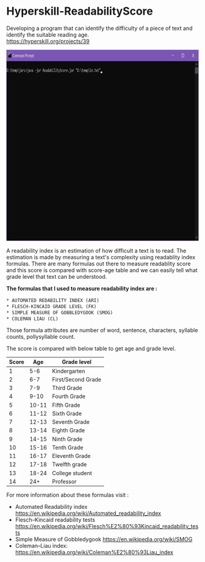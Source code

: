 # Hyperskill-ReadabilityScore
Developing a program that can identify the difficulty of a piece of text and identify the suitable reading age.  
https://hyperskill.org/projects/39

<img src="https://github.com/elango34/Readablity-Score-Hyperskill/blob/master/ReadabilityScore.gif" width="800" height="500" />

A readability index is an estimation of how difficult a text is to read. 
The estimation is made by measuring a text's complexity using readablity index formulas. There are many formulas out there to measure readablity score
and this score is compared with score-age table and we can easily tell what grade level that text can be understood.

**The formulas that I used to measure readability index are :**
	
	* AUTOMATED REDABILITY INDEX (ARI)
	* FLESCH-KINCAID GRADE LEVEL (FK)
	* SIMPLE MEASURE OF GOBBLEDYGOOK (SMOG)
	* COLEMAN LIAU (CL)

Those formula attributes are number of word, sentence, characters, syllable counts, pollysyllable count.

The score is compared with below table to get age and grade level.



|Score	| Age | Grade level
| --- | --------- | ------- |
|1	| 5-6 | Kindergarten 
|2 | 6-7 |  First/Second Grade
|3	| 7-9 |Third Grade
|4	|9-10	|Fourth Grade
|5	|10-11	|Fifth Grade
|6	|11-12	|Sixth Grade
|7	|12-13	|Seventh Grade
|8	|13-14	|Eighth Grade
|9	|14-15	|Ninth Grade
|10	|15-16	|Tenth Grade
|11	|16-17	|Eleventh Grade
|12	|17-18	|Twelfth grade
|13	|18-24	|College student
|14	|24+	 |   Professor

For more information about these formulas visit :

* Automated Readability index
https://en.wikipedia.org/wiki/Automated_readability_index
* Flesch–Kincaid readability tests
https://en.wikipedia.org/wiki/Flesch%E2%80%93Kincaid_readability_tests
* Simple Measure of Gobbledygook
https://en.wikipedia.org/wiki/SMOG
* Coleman–Liau index:
https://en.wikipedia.org/wiki/Coleman%E2%80%93Liau_index



